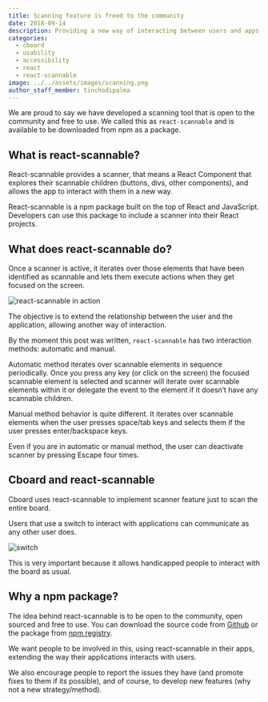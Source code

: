 ```yaml
---
title: Scanning feature is freed to the community
date: 2018-09-14
description: Providing a new way of interacting between users and apps
categories:
  - cboard
  - usability
  - accessibility
  - react
  - react-scannable
image: ../../assets/images/scanning.png
author_staff_member: tinchodipalma
---
```

We are proud to say we have developed a scanning tool that is open to the community and free to use. We called this as `react-scannable` and is available to be downloaded from npm as a package.

## What is react-scannable?
React-scannable provides a scanner, that means a React Component that explores their scannable children (buttons, divs, other components), and allows the app to interact with them in a new way.

React-scannable is a npm package built on the top of React and JavaScript. Developers can use this package to include a scanner into their React projects.

## What does react-scannable do?
Once a scanner is active, it iterates over those elements that have been identified as scannable and lets them execute actions when they get focused on the screen.

![react-scannable in action](/images/scanning.gif)

The objective is to extend the relationship between the user and the application, allowing another way of interaction.

By the moment this post was written, `react-scannable` has two interaction methods: automatic and manual.

Automatic method iterates over scannable elements in sequence periodically. Once you press any key (or click on the screen) the focused scannable element is selected and scanner will iterate over scannable elements within it or delegate the event to the element if it doesn’t have any scannable children.

Manual method behavior is quite different. It iterates over scannable elements when the user presses space/tab keys and selects them if the user presses enter/backspace keys.

Even if you are in automatic or manual method, the user can deactivate scanner by pressing Escape four times.

## Cboard and react-scannable
Cboard uses react-scannable to implement scanner feature just to scan the entire board.

Users that use a switch to interact with applications can communicate as any other user does.

![switch](/images/switch.jpg)

This is very important because it allows handicapped people to interact with the board as usual.

## Why a npm package?
The idea behind react-scannable is to be open to the community, open sourced and free to use. You can download the source code from [Github](https://github.com/cboard-org/react-scannable) or the package from [npm registry](https://www.npmjs.com/package/react-scannable).

We want people to be involved in this, using react-scannable in their apps, extending the way their applications interacts with users.

We also encourage people to report the issues they have (and promote fixes to them if its possible), and of course, to develop new features (why not a new strategy/method).
